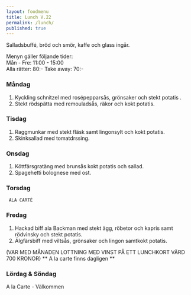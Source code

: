 ```yaml
---
layout: foodmenu
title: Lunch V.22
permalink: /lunch/
published: true
---
```

Salladsbuffé, bröd och smör, kaffe och glass ingår.

Menyn gäller följande tider:  
Mån - Fre: 11:00 - 15:00  
Alla rätter: 80:- Take away: 70:- 

### Måndag
1. Kyckling schnitzel med rosépepparsås, grönsaker och stekt potatis .
2. Stekt rödspätta med remouladsås, räkor och kokt potatis.

### Tisdag
1. Raggmunkar med stekt fläsk samt lingonsylt och kokt potatis.
2. Skinksallad med tomatdrssing.

### Onsdag
1. Köttfärsgratäng med brunsås kokt potatis och sallad.
2. Spagehetti bolognese med ost.

### Torsdag
     ALA CARTÉ
 
### Fredag
1. Hackad biff ala Backman med stekt ägg, röbetor och kapris samt rödvinsky och stekt potatis.
2. Älgfärsbiff med viltsås, grönsaker och lingon samtkokt potatis.

(VAR MED MÅNADEN LOTTNING MED VINST PÅ ETT LUNCHKORT VÄRD 700 KRONOR)
                  ** A la carte finns dagligen **  

### Lördag & Söndag
A la Carte - Välkommen
